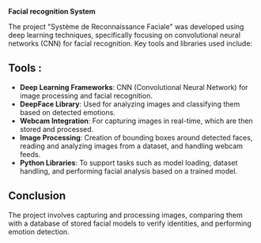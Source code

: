 **Facial recognition System**

The project "Système de Reconnaissance Faciale" was developed using deep learning techniques, specifically focusing on convolutional neural networks (CNN) for facial recognition. Key tools and libraries used include:

## Tools : 

- **Deep Learning Frameworks**: CNN (Convolutional Neural Network) for image processing and facial recognition.
- **DeepFace Library**: Used for analyzing images and classifying them based on detected emotions.
- **Webcam Integration**: For capturing images in real-time, which are then stored and processed.
- **Image Processing**: Creation of bounding boxes around detected faces, reading and analyzing images from a dataset, and handling webcam feeds.
- **Python Libraries**: To support tasks such as model loading, dataset handling, and performing facial analysis based on a trained model.

## Conclusion
The project involves capturing and processing images, comparing them with a database of stored facial models to verify identities, and performing emotion detection​.
